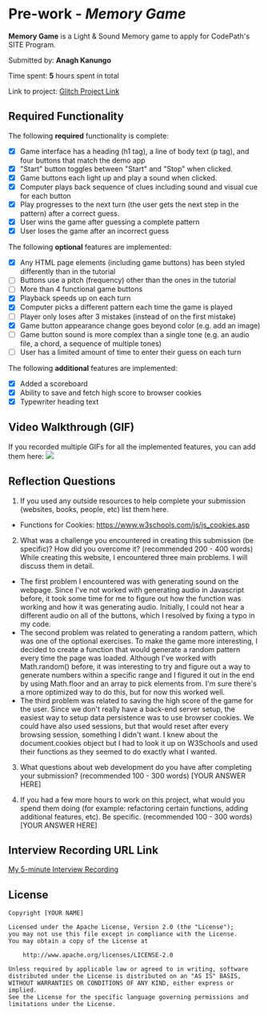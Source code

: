 # Pre-work - *Memory Game*

**Memory Game** is a Light & Sound Memory game to apply for CodePath's SITE Program. 

Submitted by: **Anagh Kanungo**

Time spent: **5** hours spent in total

Link to project: [Glitch Project Link](https://glitch.com/edit/#!/expensive-chartreuse-sardine?path=README.md%3A7%3A15)

## Required Functionality

The following **required** functionality is complete:

* [X] Game interface has a heading (h1 tag), a line of body text (p tag), and four buttons that match the demo app
* [X] "Start" button toggles between "Start" and "Stop" when clicked. 
* [X] Game buttons each light up and play a sound when clicked. 
* [X] Computer plays back sequence of clues including sound and visual cue for each button
* [X] Play progresses to the next turn (the user gets the next step in the pattern) after a correct guess. 
* [X] User wins the game after guessing a complete pattern
* [X] User loses the game after an incorrect guess

The following **optional** features are implemented:

* [X] Any HTML page elements (including game buttons) has been styled differently than in the tutorial
* [ ] Buttons use a pitch (frequency) other than the ones in the tutorial
* [ ] More than 4 functional game buttons
* [X] Playback speeds up on each turn
* [X] Computer picks a different pattern each time the game is played
* [ ] Player only loses after 3 mistakes (instead of on the first mistake)
* [X] Game button appearance change goes beyond color (e.g. add an image)
* [ ] Game button sound is more complex than a single tone (e.g. an audio file, a chord, a sequence of multiple tones)
* [ ] User has a limited amount of time to enter their guess on each turn

The following **additional** features are implemented:

- [X] Added a scoreboard
- [X] Ability to save and fetch high score to browser cookies
- [X] Typewriter heading text

## Video Walkthrough (GIF)

If you recorded multiple GIFs for all the implemented features, you can add them here:
![](gif1-link-here)

## Reflection Questions
1. If you used any outside resources to help complete your submission (websites, books, people, etc) list them here. 
- Functions for Cookies: https://www.w3schools.com/js/js_cookies.asp

2. What was a challenge you encountered in creating this submission (be specific)? How did you overcome it? (recommended 200 - 400 words) 
While creating this website, I encountered three main problems. I will discuss them in detail. 
- The first problem I encountered was with generating sound on the webpage. Since I've not worked with generating audio in Javascript before, it took some time for me to figure out how the function was working and how it was generating audio. Initially, I could not hear a different audio on all of the buttons, which I resolved by fixing a typo in my code. 
- The second problem was related to generating a random pattern, which was one of the optional exercises. To make the game more interesting, I decided to create a function that would generate a random pattern every time the page was loaded. Although I've worked with Math.random() before, it was interesting to try and figure out a way to generate numbers within a specific range and I figured it out in the end by using Math.floor and an array to pick elements from. I'm sure there's a more optimized way to do this, but for now this worked well.
- The third problem was related to saving the high score of the game for the user. Since we don't really have a back-end server setup, the easiest way to setup data persistence was to use browser cookies. We could have also used sessions, but that would reset after every browsing session, something I didn't want. I knew about the document.cookies object but I had to look it up on W3Schools and used their functions as they seemed to do exactly what I wanted. 


3. What questions about web development do you have after completing your submission? (recommended 100 - 300 words) 
[YOUR ANSWER HERE]

4. If you had a few more hours to work on this project, what would you spend them doing (for example: refactoring certain functions, adding additional features, etc). Be specific. (recommended 100 - 300 words) 
[YOUR ANSWER HERE]



## Interview Recording URL Link

[My 5-minute Interview Recording](your-link-here)


## License

    Copyright [YOUR NAME]

    Licensed under the Apache License, Version 2.0 (the "License");
    you may not use this file except in compliance with the License.
    You may obtain a copy of the License at

        http://www.apache.org/licenses/LICENSE-2.0

    Unless required by applicable law or agreed to in writing, software
    distributed under the License is distributed on an "AS IS" BASIS,
    WITHOUT WARRANTIES OR CONDITIONS OF ANY KIND, either express or implied.
    See the License for the specific language governing permissions and
    limitations under the License.
